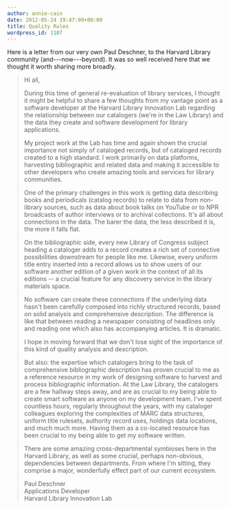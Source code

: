 ```yaml
---
author: annie-cain
date: 2012-05-24 19:47:09+00:00
title: Quality Rules
wordpress_id: 1107
---
```


Here is a letter from our very own Paul Deschner, to the Harvard Library community (and---now---beyond).  It was so well received here that we thought it worth sharing more broadly.

> Hi all,
>
> During this time of general re-evaluation of library services, I thought
> it might be helpful to share a few thoughts from my vantage point as a
> software developer at the Harvard Library Innovation Lab regarding the
> relationship between our catalogers (we're in the Law Library) and the
> data they create and software development for library applications.
>
> My project work at the Lab has time and again shown the crucial
> importance not simply of cataloged records, but of cataloged records
> created to a high standard.  I work primarily on data platforms,
> harvesting bibliographic and related data and making it accessible to
> other developers who create amazing tools and services for library
> communities.
>
> One of the primary challenges in this work is getting data describing
> books and periodicals (catalog records) to relate to data from
> non-library sources, such as data about book talks on YouTube or to NPR
> broadcasts of author interviews or to archival collections.  It's all
> about connections in the data.  The barer the data, the less described
> it is, the more it falls flat.
>
> On the bibliographic side, every new Library of Congress subject heading
> a cataloger adds to a record creates a rich set of connective
> possibilities downstream for people like me.  Likewise, every uniform
> title entry inserted into a record allows us to show users of our
> software another edition of a given work in the context of all its
> editions -- a crucial feature for any discovery service in the library
> materials space.
>
> No software can create these connections if the underlying data hasn't
> been carefully composed into richly structured records, based on solid
> analysis and comprehensive description.  The difference is like that
> between reading a newspaper consisting of headlines only and reading one
> which also has accompanying articles.  It is dramatic.
>
> I hope in moving forward that we don't lose sight of the importance of
> this kind of quality analysis and description.
>
> But also: the expertise which catalogers bring to the task of
> comprehensive bibliographic description has proven crucial to me as a
> reference resource in my work of designing software to harvest and
> process bibliographic information.  At the Law Library, the catalogers
> are a few hallway steps away, and are as crucial to my being able to
> create smart software as anyone on my development team.  I've spent
> countless hours, regularly throughout the years, with my cataloger
> colleagues exploring the complexities of MARC data structures, uniform
> title rulesets, authority record uses, holdings data locations, and much
> much more.  Having them as a co-located resource has been crucial to my
> being able to get my software written.
>
> There are some amazing cross-departmental symbioses here in the Harvard
> Library, as well as some crucial, perhaps non-obvious, dependencies
> between departments.  From where I'm sitting, they comprise a major,
> wonderfully effect part of our current ecosystem.
>
> Paul Deschner <br>
> Applications Developer <br>
> Harvard Library Innovation Lab
